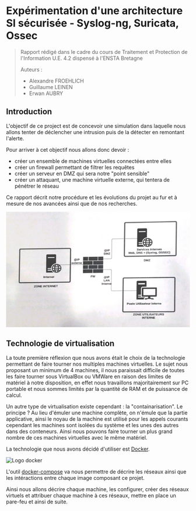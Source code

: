 # Expérimentation d'une architecture SI sécurisée - Syslog-ng, Suricata, Ossec

> Rapport rédigé dans le cadre du cours de Traitement et Protection de l'Information
> U.E. 4.2 dispensé à l'ENSTA Bretagne
>
> Auteurs :
>
> -   Alexandre FROEHLICH
> -   Guillaume LEINEN
> -   Erwan AUBRY

## Introduction

L'objectif de ce project est de concevoir une simulation dans laquelle nous allons tenter de déclencher une intrusion puis de la détecter en remontant l'alerte.

Pour arriver à cet objectif nous allons donc devoir :

-   créer un ensemble de machines virtuelles connectées entre elles
-   créer un firewall permettant de filtrer les requêtes
-   créer un serveur en DMZ qui sera notre "point sensible"
-   créer un attaquant, une machine virtuelle externe, qui tentera de pénétrer le réseau

Ce rapport décrit notre procédure et les évolutions du projet au fur et à mesure de nos avancées ainsi que de nos recherches.

![Schéma initial](imgs/schema_initial.jpg)

## Technologie de virtualisation

La toute première réflexion que nous avons était le choix de la technologie permettant de faire tourner nos multiples machines virtuelles. Le sujet nous proposant un minimum de 4 machines, il nous paraissait difficile de toutes les faire tourner sous VirtualBox ou VMWare en raison des limites de matériel à notre disposition, en effet nous travaillons majoritairement sur PC portable et nous sommes limités par la quantité de RAM et de puissance de calcul.

Un autre type de virtualisation existe cependant : la "containarisation". Le principe ? Au lieu d'émuler une machine complète, on n'émule que la partie applicative, ainsi le noyau de la machine est utilisé pour les appels courants cependant les machines sont isolées du système et les unes des autres dans des conteneurs. Ainsi nous pouvons faire tourner un plus grand nombre de ces machines virtuelles avec le même matériel.

La technologie que nous avons décidé d'utiliser est [Docker](https://www.docker.com/).

![Logo docker](https://upload.wikimedia.org/wikipedia/commons/thumb/4/4e/Docker_%28container_engine%29_logo.svg/1280px-Docker_%28container_engine%29_logo.svg.png)

L'outil [docker-compose](https://docs.docker.com/compose/) va nous permettre de décrire les réseaux ainsi que les intéractions entre chaque image composant ce projet.

Ainsi nous allons décrire chaque machine, les configurer, créer des réseaux virtuels et attribuer chaque machine à ces réseaux, mettre en place un pare-feu et ainsi de suite.
